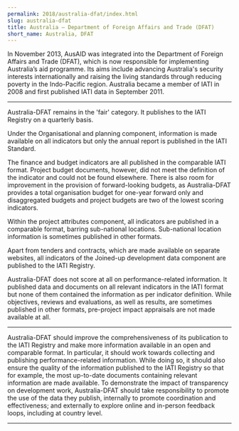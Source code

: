 ```yaml
---
permalink: 2018/australia-dfat/index.html
slug: australia-dfat
title: Australia – Department of Foreign Affairs and Trade (DFAT)
short_name: Australia, DFAT
---
```


In November 2013, AusAID was integrated into the Department of Foreign Affairs and Trade (DFAT), which is now responsible for implementing Australia’s aid programme. Its aims include advancing Australia's security interests internationally and raising the living standards through reducing poverty in the Indo-Pacific region. Australia became a member of IATI in 2008 and first published IATI data in September 2011.

---

Australia-DFAT remains in the 'fair' category. It publishes to the IATI Registry on a quarterly basis. 

Under the Organisational and planning component, information is made available on all indicators but only the annual report is published in the IATI Standard.

The finance and budget indicators are all published in the comparable IATI format. Project budget documents, however, did not meet the definition of the indicator and could not be found elsewhere. There is also room for improvement in the provision of forward-looking budgets, as Australia-DFAT provides a total organisation budget for one-year forward only and disaggregated budgets and project budgets are two of the lowest scoring indicators. 

Within the project attributes component, all indicators are published in a comparable format, barring sub-national locations. Sub-national location information is sometimes published in other formats. 

Apart from tenders and contracts, which are made available on separate websites, all indicators of the Joined-up development data component are published to the IATI Registry. 

Australia-DFAT does not score at all on performance-related information. It published data and documents on all relevant indicators in the IATI format but none of them contained the information as per indicator definition. While objectives, reviews and evaluations, as well as results, are sometimes published in other formats, pre-project impact appraisals are not made available at all. 


---

Australia-DFAT should improve the comprehensiveness of its publication to the IATI Registry and make more information available in an open and comparable format.
In particular, it should work towards collecting and publishing performance-related information.
While doing so, it should also ensure the quality of the information published to the IATI Registry so that for example, the most up-to-date documents containing relevant information are made available. 
To demonstrate the impact of transparency on development work, Australia-DFAT should take responsibility to promote the use of the data they publish, internally to promote coordination and effectiveness; and externally to explore online and in-person feedback loops, including at country level.


---
